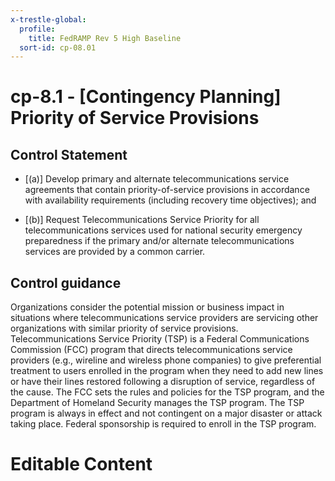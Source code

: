 ```yaml
---
x-trestle-global:
  profile:
    title: FedRAMP Rev 5 High Baseline
  sort-id: cp-08.01
---
```


# cp-8.1 - \[Contingency Planning\] Priority of Service Provisions

## Control Statement

- \[(a)\] Develop primary and alternate telecommunications service agreements that contain priority-of-service provisions in accordance with availability requirements (including recovery time objectives); and

- \[(b)\] Request Telecommunications Service Priority for all telecommunications services used for national security emergency preparedness if the primary and/or alternate telecommunications services are provided by a common carrier.

## Control guidance

Organizations consider the potential mission or business impact in situations where telecommunications service providers are servicing other organizations with similar priority of service provisions. Telecommunications Service Priority (TSP) is a Federal Communications Commission (FCC) program that directs telecommunications service providers (e.g., wireline and wireless phone companies) to give preferential treatment to users enrolled in the program when they need to add new lines or have their lines restored following a disruption of service, regardless of the cause. The FCC sets the rules and policies for the TSP program, and the Department of Homeland Security manages the TSP program. The TSP program is always in effect and not contingent on a major disaster or attack taking place. Federal sponsorship is required to enroll in the TSP program.

# Editable Content

<!-- Make additions and edits below -->
<!-- The above represents the contents of the control as received by the profile, prior to additions. -->
<!-- If the profile makes additions to the control, they will appear below. -->
<!-- The above markdown may not be edited but you may edit the content below, and/or introduce new additions to be made by the profile. -->
<!-- If there is a yaml header at the top, parameter values may be edited. Use --set-parameters to incorporate the changes during assembly. -->
<!-- The content here will then replace what is in the profile for this control, after running profile-assemble. -->
<!-- The current profile has no added parts for this control, but you may add new ones here. -->
<!-- Each addition must have a heading either of the form ## Control my_addition_name -->
<!-- or ## Part a. (where the a. refers to one of the control statement labels.) -->
<!-- "## Control" parts are new parts added after the statement part. -->
<!-- "## Part" parts are new parts added into the top-level statement part with that label. -->
<!-- Subparts may be added with nested hash levels of the form ### My Subpart Name -->
<!-- underneath the parent ## Control or ## Part being added -->
<!-- See https://oscal-compass.github.io/compliance-trestle/tutorials/ssp_profile_catalog_authoring/ssp_profile_catalog_authoring for guidance. -->
